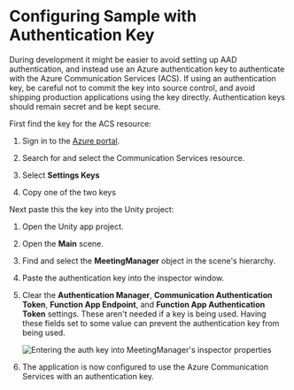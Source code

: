 # Configuring Sample with Authentication Key
During development it might be easier to avoid setting up AAD authentication, and instead use an Azure authentication key to authenticate with the Azure Communication Services (ACS). If using an authentication key, be careful not to commit the key into source control, and avoid shipping production applications using the key directly. Authentication keys should remain secret and be kept secure.

First find the key for the ACS resource:

1. Sign in to the [Azure portal](https://portal.azure.com).
   
2. Search for and select the Communication Services resource.
   
3. Select **Settings Keys**
   
4. Copy one of the two keys
      
Next paste this the key into the Unity project:

1. Open the Unity app project.
   
2. Open the **Main** scene.
   
3. Find and select the **MeetingManager** object in the scene's hierarchy.
   
4. Paste the authentication key into the inspector window.
   
5. Clear the **Authentication Manager**, **Communication Authentication Token**, **Function App Endpoint**, and **Function App  Authentication Token** settings. These aren't needed if a key is being used. Having these fields set to some value can prevent the authentication key from being used.
   
    <img src="./images/image-508-auth-key-app.png" alt="Entering the auth key into MeetingManager's inspector properties" style="max-height: 350px" />

6. The application is now configured to use the Azure Communication Services with an authentication key. 
